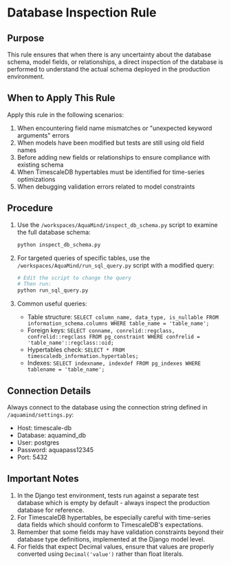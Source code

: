 # Database Inspection Rule

## Purpose
This rule ensures that when there is any uncertainty about the database schema, model fields, or relationships, a direct inspection of the database is performed to understand the actual schema deployed in the production environment.

## When to Apply This Rule
Apply this rule in the following scenarios:
1. When encountering field name mismatches or "unexpected keyword arguments" errors
2. When models have been modified but tests are still using old field names
3. Before adding new fields or relationships to ensure compliance with existing schema
4. When TimescaleDB hypertables must be identified for time-series optimizations
5. When debugging validation errors related to model constraints

## Procedure
1. Use the `/workspaces/AquaMind/inspect_db_schema.py` script to examine the full database schema:
   ```bash
   python inspect_db_schema.py
   ```

2. For targeted queries of specific tables, use the `/workspaces/AquaMind/run_sql_query.py` script with a modified query:
   ```bash
   # Edit the script to change the query
   # Then run:
   python run_sql_query.py
   ```

3. Common useful queries:
   - Table structure: `SELECT column_name, data_type, is_nullable FROM information_schema.columns WHERE table_name = 'table_name';`
   - Foreign keys: `SELECT conname, conrelid::regclass, confrelid::regclass FROM pg_constraint WHERE confrelid = 'table_name'::regclass::oid;`
   - Hypertables check: `SELECT * FROM timescaledb_information.hypertables;`
   - Indexes: `SELECT indexname, indexdef FROM pg_indexes WHERE tablename = 'table_name';`

## Connection Details
Always connect to the database using the connection string defined in `/aquamind/settings.py`:
- Host: timescale-db
- Database: aquamind_db
- User: postgres
- Password: aquapass12345
- Port: 5432

## Important Notes
1. In the Django test environment, tests run against a separate test database which is empty by default - always inspect the production database for reference.
2. For TimescaleDB hypertables, be especially careful with time-series data fields which should conform to TimescaleDB's expectations.
3. Remember that some fields may have validation constraints beyond their database type definitions, implemented at the Django model level.
4. For fields that expect Decimal values, ensure that values are properly converted using `Decimal('value')` rather than float literals.
